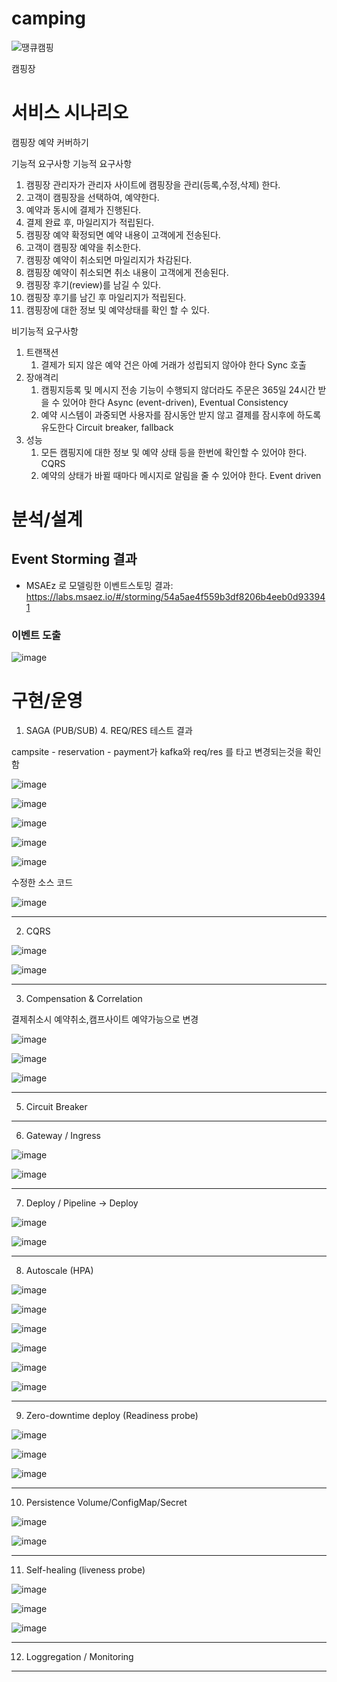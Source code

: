 # camping

![땡큐캠핑](https://user-images.githubusercontent.com/67825670/209745237-29e8584b-ef60-45f3-aa42-23e2fb2e0ffa.png)

캠핑장 


# 서비스 시나리오

캠핑장 예약 커버하기

기능적 요구사항
기능적 요구사항
1. 캠핑장 관리자가 관리자 사이트에 캠핑장을 관리(등록,수정,삭제) 한다.
2. 고객이 캠핑장을 선택하여, 예약한다.
3. 예약과 동시에 결제가 진행된다.
4. 결제 완료 후, 마일리지가 적립된다.
5. 캠핑장 예약 확정되면 예약 내용이 고객에게 전송된다.
6. 고객이 캠핑장 예약을 취소한다.
7. 캠핑장 예약이 취소되면 마일리지가 차감된다.
8. 캠핑장 예약이 취소되면 취소 내용이 고객에게 전송된다.
9. 캠핑장 후기(review)를 남길 수 있다. 
10. 캠핑장 후기를 남긴 후 마일리지가 적립된다.
11. 캠핑장에 대한 정보 및 예약상태를 확인 할 수 있다.


비기능적 요구사항
1. 트랜잭션
    1. 결제가 되지 않은 예약 건은 아예 거래가 성립되지 않아야 한다  Sync 호출 
1. 장애격리
    1. 캠핑지등록 및 메시지 전송 기능이 수행되지 않더라도 주문은 365일 24시간 받을 수 있어야 한다  Async (event-driven), Eventual Consistency
    1. 예약 시스템이 과중되면 사용자를 잠시동안 받지 않고 결제를 잠시후에 하도록 유도한다  Circuit breaker, fallback
1. 성능
    1. 모든 캠핑지에 대한 정보 및 예약 상태 등을 한번에 확인할 수 있어야 한다.  CQRS
    1. 예약의 상태가 바뀔 때마다 메시지로 알림을 줄 수 있어야 한다.  Event driven



# 분석/설계


## Event Storming 결과
* MSAEz 로 모델링한 이벤트스토밍 결과:  https://labs.msaez.io/#/storming/54a5ae4f559b3df8206b4eeb0d933941


### 이벤트 도출
![image](https://user-images.githubusercontent.com/117260810/209923025-e96128d3-112a-41f8-8863-90fa490ecf45.png)


# 구현/운영

1. SAGA (PUB/SUB) 4. REQ/RES 테스트 결과

campsite - reservation - payment가 kafka와 req/res 를 타고 변경되는것을 확인함

![image](https://user-images.githubusercontent.com/67825670/209907062-c145229f-07ce-4c04-b7ac-e7a161719043.png)

![image](https://user-images.githubusercontent.com/67825670/209936890-0896f7b3-a1b8-4225-aed7-6fea12f80b1e.png)

![image](https://user-images.githubusercontent.com/67825670/209936943-b0474ba8-634c-47d5-a2b8-8523712a2f2a.png)

![image](https://user-images.githubusercontent.com/67825670/209936997-343c3080-d7a6-4ab5-832f-3f327bb64d0d.png)

![image](https://user-images.githubusercontent.com/67825670/209937040-c7e14972-c5be-48e5-8789-032d5605b075.png)

수정한 소스 코드

![image](https://user-images.githubusercontent.com/117260810/210023860-3b1f7e36-0b79-4c20-baa0-06ba4f9b02c7.png)

----
2. CQRS

![image](https://user-images.githubusercontent.com/67825670/210024717-00c9f254-c025-44ac-a3ba-1f37fbbd0d46.png)

![image](https://user-images.githubusercontent.com/67825670/210024764-56ec3096-3058-41aa-a41b-b88162f8fe0f.png)

----
3. Compensation & Correlation

결제취소시 예약취소,캠프사이트 예약가능으로 변경

![image](https://user-images.githubusercontent.com/67825670/210025571-fee6018c-3677-4f98-8766-16a95a8d0d0c.png)

![image](https://user-images.githubusercontent.com/67825670/210025701-2595f8cb-f7cd-4d14-a5e6-ead74ebaa2a4.png)

![image](https://user-images.githubusercontent.com/67825670/210025719-8bef8630-796d-4a3f-b70c-697c86df8bc8.png)

----

5. Circuit Breaker 

----
6. Gateway / Ingress

![image](https://user-images.githubusercontent.com/117251808/210033803-44c05079-7c4b-447c-8ed5-6d4946c3ced3.png)

![image](https://user-images.githubusercontent.com/117251808/210033782-e8e8bbda-5544-4588-bd87-6c05c6bef2fd.png)

----
7. Deploy / Pipeline -> Deploy

![image](https://user-images.githubusercontent.com/67825670/210027247-2fac6f64-64fb-4ebe-82d2-1e65584dbe7c.png)

![image](https://user-images.githubusercontent.com/67825670/210027299-4e07375e-5479-4cd4-aa36-79dcdf6cc419.png)


----
8. Autoscale (HPA)
 
![image](https://user-images.githubusercontent.com/67825670/210035482-9eb7e89b-c8e0-4583-bf0e-a3d7d7d47f7f.png)

![image](https://user-images.githubusercontent.com/67825670/210037015-714764d4-c564-4f74-9c80-50cca3eeb2fd.png)

![image](https://user-images.githubusercontent.com/67825670/210037039-b92be727-08ec-45b1-af54-f8ffb65f5318.png)

![image](https://user-images.githubusercontent.com/67825670/210037054-0e0cfa67-41cf-4073-8d89-b3fa16a2faf4.png)

![image](https://user-images.githubusercontent.com/67825670/210037418-0f3c8bf4-cd00-4060-9ee2-f77b4c0282ae.png)

![image](https://user-images.githubusercontent.com/67825670/210037440-95eaa51f-60ba-4505-9c9a-f64c8a501852.png)
 


----
9. Zero-downtime deploy (Readiness probe)

![image](https://user-images.githubusercontent.com/67825670/210039827-06371dfe-7fc2-49f6-9235-936fd5c6cbac.png)

![image](https://user-images.githubusercontent.com/67825670/210039854-0a0b1a5c-317e-40d4-81f0-ff32e8d0bd75.png)

![image](https://user-images.githubusercontent.com/67825670/210039882-36608b00-a8ea-402a-9100-a997011a9f0a.png)



----
10. Persistence Volume/ConfigMap/Secret

![image](https://user-images.githubusercontent.com/67825670/210042798-2754b899-e298-40a1-b924-aebc484a20a5.png)

![image](https://user-images.githubusercontent.com/67825670/210042854-1cfd765c-373b-4af1-88a6-bd1d9b188c7c.png)



----
11. Self-healing (liveness probe)

![image](https://user-images.githubusercontent.com/67825670/210038796-a5fcd1a2-45e5-4eba-9ec6-e6d940546bfb.png)

![image](https://user-images.githubusercontent.com/67825670/210038822-0cd9f705-c921-4c5a-a371-e9db1e63a869.png)

![image](https://user-images.githubusercontent.com/67825670/210038846-4670c678-f77e-4838-a72a-672555d79f29.png)




----
12. Loggregation / Monitoring

----
